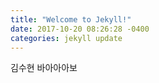 ```yaml
---
title: "Welcome to Jekyll!"
date: 2017-10-20 08:26:28 -0400
categories: jekyll update
---
```

김수현 바아아아보
